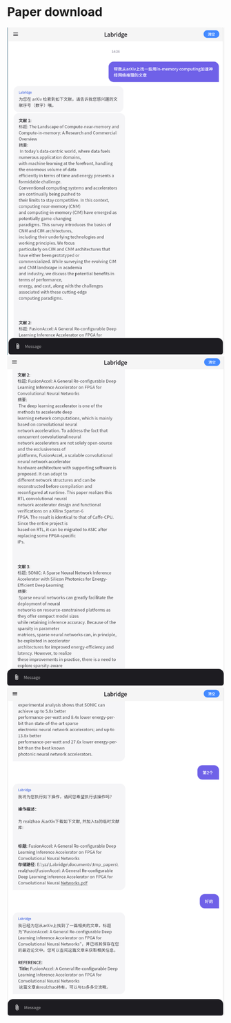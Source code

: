 # Paper download

![ArXiv download part1](../images/paper_download_qa_1.png)
![Arxiv download part2](../images/paper_download_qa_2.png)
![ArXiv download part3](../images/paper_download_qa_3.png)